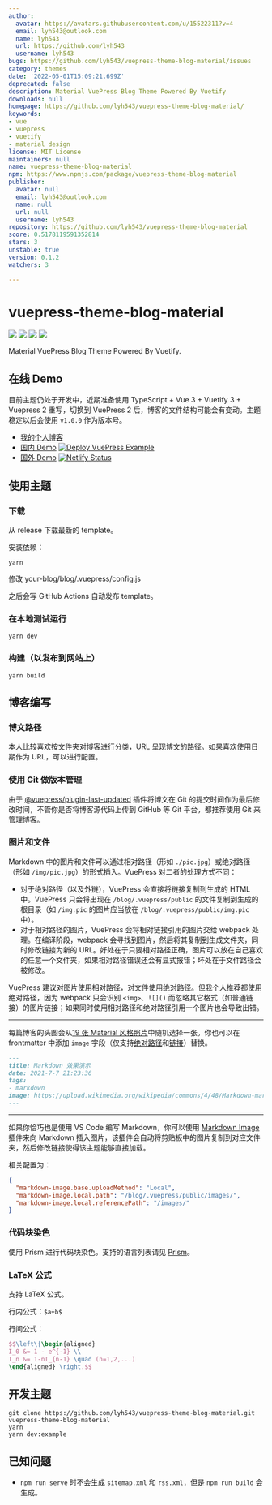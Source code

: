 ```yaml
---
author:
  avatar: https://avatars.githubusercontent.com/u/15522311?v=4
  email: lyh543@outlook.com
  name: lyh543
  url: https://github.com/lyh543
  username: lyh543
bugs: https://github.com/lyh543/vuepress-theme-blog-material/issues
category: themes
date: '2022-05-01T15:09:21.699Z'
deprecated: false
description: Material VuePress Blog Theme Powered By Vuetify
downloads: null
homepage: https://github.com/lyh543/vuepress-theme-blog-material/
keywords:
- vue
- vuepress
- vuetify
- material design
license: MIT License
maintainers: null
name: vuepress-theme-blog-material
npm: https://www.npmjs.com/package/vuepress-theme-blog-material
publisher:
  avatar: null
  email: lyh543@outlook.com
  name: null
  url: null
  username: lyh543
repository: https://github.com/lyh543/vuepress-theme-blog-material
score: 0.5178119591352814
stars: 3
unstable: true
version: 0.1.2
watchers: 3

---
```


# vuepress-theme-blog-material

[![](https://img.shields.io/npm/l/vuepress-theme-blog-material.svg)](https://github.com/lyh543/vuepress-theme-blog-material/blob/master/LICENSE) [![](https://img.shields.io/npm/v/vuepress-theme-blog-material.svg)](https://www.npmjs.com/package/vuepress-theme-blog-material) [![](https://img.shields.io/npm/dt/vuepress-theme-blog-material.svg)](https://www.npmjs.com/package/vuepress-theme-blog-material) [![](https://img.shields.io/github/last-commit/lyh543/vuepress-theme-blog-material.svg)](https://github.com/lyh543/vuepress-theme-blog-material/commits/master)

Material VuePress Blog Theme Powered By Vuetify.

## 在线 Demo

目前主题仍处于开发中，近期准备使用 TypeScript + Vue 3 + Vuetify 3 + Vuepress 2 重写，切换到 VuePress 2 后，博客的文件结构可能会有变动。主题稳定以后会使用 `v1.0.0` 作为版本号。

* [我的个人博客](https://blog.lyh543.cn)
* [国内 Demo](https://vuepress-theme-blog-material.lyh543.cn/) [![Deploy VuePress Example](https://github.com/lyh543/vuepress-theme-blog-material/actions/workflows/deploy-template.yml/badge.svg)](https://github.com/lyh543/vuepress-theme-blog-material/actions/workflows/deploy-template.yml)
* [国外 Demo](https://vuepress-theme-blog-material.netlify.app/) [![Netlify Status](https://api.netlify.com/api/v1/badges/1c1bdacd-89b2-4b60-a19d-58929dab5f16/deploy-status)](https://app.netlify.com/sites/vuepress-theme-blog-material/deploys)

## 使用主题

### 下载

从 release 下载最新的 template。

安装依赖：

```shell
yarn
```

修改 your-blog/blog/.vuepress/config.js


之后会写 GitHub Actions 自动发布 template。

### 在本地测试运行

```shell
yarn dev
```

### 构建（以发布到网站上）

```shell
yarn build
```

## 博客编写

### 博文路径

本人比较喜欢按文件夹对博客进行分类，URL 呈现博文的路径。如果喜欢使用日期作为 URL，可以进行配置。

### 使用 Git 做版本管理

由于 [@vuepress/plugin-last-updated](https://vuepress.vuejs.org/plugin/official/plugin-last-updated.html) 插件将博文在 Git 的提交时间作为最后修改时间，不管你是否将博客源代码上传到 GitHub 等 Git 平台，都推荐使用 Git 来管理博客。

### 图片和文件

Markdown 中的图片和文件可以通过相对路径（形如 `./pic.jpg`）或绝对路径（形如 `/img/pic.jpg`）的形式插入。VuePress 对二者的处理方式不同：

* 对于绝对路径（以及外链），VuePress 会直接将链接复制到生成的 HTML 中。VuePress 只会将出现在 `/blog/.vuepress/public` 的文件复制到生成的根目录（如 `/img.pic` 的图片应当放在 `/blog/.vuepress/public/img.pic` 中）。
* 对于相对路径的图片，VuePress 会将相对链接引用的图片交给 webpack 处理。在编译阶段，webpack 会寻找到图片，然后将其复制到生成文件夹，同时修改链接为新的 URL。好处在于只要相对路径正确，图片可以放在自己喜欢的任意一个文件夹，如果相对路径错误还会有显式报错；坏处在于文件路径会被修改。

VuePress 建议对图片使用相对路径，对文件使用绝对路径。但我个人推荐都使用绝对路径，因为 webpack 只会识别 `<img>`、`![]()` 而忽略其它格式（如普通链接）的图片链接；如果同时使用相对路径和绝对路径引用一个图片也会导致出错。

-------------

每篇博客的头图会从[19 张 Material 风格照片](https://github.com/lyh543/vuepress-theme-blog-material/tree/template/blog/.vuepress/public/theme/random)中随机选择一张。你也可以在 frontmatter 中添加 `image` 字段（仅支持[绝对路径](https://github.com/lyh543/vuepress-theme-blog-material/blob/template/blog/_posts/markdown/markdown-demo.md)和[链接](https://github.com/lyh543/vuepress-theme-blog-material/blob/template/blog/_posts/markdown/markdown-demo-2.md)）替换。

```markdown
---
title: Markdown 效果演示
date: 2021-7-7 21:23:36
tags:
- markdown 
image: https://upload.wikimedia.org/wikipedia/commons/4/48/Markdown-mark.svg
---
```

------------------

如果你恰巧也是使用 VS Code 编写 Markdown，你可以使用 [Markdown Image](https://marketplace.visualstudio.com/items?itemName=hancel.markdown-image) 插件来向 Markdown 插入图片，该插件会自动将剪贴板中的图片复制到对应文件夹，然后修改链接使得该主题能够直接加载。

相关配置为：

```json
{
  "markdown-image.base.uploadMethod": "Local",
  "markdown-image.local.path": "/blog/.vuepress/public/images/",
  "markdown-image.local.referencePath": "/images/"
}
```

### 代码块染色

使用 Prism 进行代码块染色。支持的语言列表请见 [Prism](https://prismjs.com/#languages-list)。

### LaTeX 公式

支持 LaTeX 公式。

行内公式：`$a+b$`

行间公式：

```latex
$$\left\{\begin{aligned}
I_0 &= 1 - e^{-1} \\
I_n &= 1-nI_{n-1} \quad (n=1,2,...)
\end{aligned} \right.$$
```

## 开发主题

```shell
git clone https://github.com/lyh543/vuepress-theme-blog-material.git vuepress-theme-blog-material
yarn
yarn dev:example
```

## 已知问题

* `npm run serve` 时不会生成 `sitemap.xml` 和 `rss.xml`，但是 `npm run build` 会生成。

